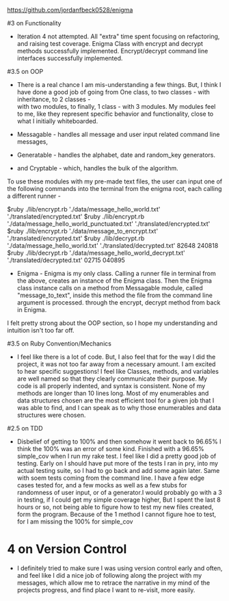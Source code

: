 
https://github.com/jordanfbeck0528/enigma


#3 on Functionality

- Iteration 4 not attempted. All "extra" time spent focusing on refactoring,
 and raising test coverage. Enigma Class with encrypt and decrypt methods successfully
 implemented. Encrypt/decrypt command line interfaces successfully implemented.

#3.5 on OOP

- There is a real chance I am mis-understanding a few things. But, I think I have done
 a good job of going from One class, to two classes - with inheritance, to 2 classes -  
 with two modules, to finally, 1 class - with 3 modules. My modules feel to me, like they represent specific behavior and functionality, close to what I initially whiteboarded.

 - Messagable - handles all message and user
 input related command line messages,
 - Generatable - handles the alphabet, date and random_key generators.
 - and Cryptable - which, handles the bulk of the algorithm.

 To use these modules with my pre-made text files, the user can input one of the following commands into the terminal from the enigma root, each calling a different runner -

 $ruby ./lib/encrypt.rb './data/message_hello_world.txt' './translated/encrypted.txt'
 $ruby ./lib/encrypt.rb './data/message_hello_world_punctuated.txt' './translated/encrypted.txt'
 $ruby ./lib/encrypt.rb './data/message_to_encrypt.txt' './translated/encrypted.txt'
 $ruby ./lib/decrypt.rb './data/message_hello_world.txt' './translated/decrypted.txt' 82648 240818
 $ruby ./lib/decrypt.rb './data/message_hello_world_decrypt.txt' './translated/decrypted.txt' 02715 040895

 - Enigma - Enigma is my only class. Calling a runner file in terminal from the above, creates an instance of the Enigma class. Then the Enigma class instance calls on a method from Messagable module, called "message_to_text", inside this method the file from the command line argument is processed. through the encrypt, decrypt method from back in Enigma.

 I felt pretty strong about the OOP section, so I hope my understanding and intuition isn't too far off.

#3.5 on Ruby Convention/Mechanics

- I feel like there is a lot of code. But, I also feel that for the way I did the project, it was not too far away from a necessary amount. I am excited to hear specific suggestions! I feel like Classes, methods, and variables are well named so that they clearly communicate their purpose. My code is all properly indented, and syntax is consistent. None of my methods are longer than 10 lines long. Most of my enumerables and data structures chosen are the most efficient tool for a given job that I was able to find, and I can speak as to why those enumerables and data structures were chosen.

#2.5 on TDD

- Disbelief of getting to 100% and then somehow it went back to 96.65% I think the 100% was an error of some kind. Finished with a 96.65% simple_cov when I run my rake test. I feel like I did a pretty good job of testing. Early on I should have put more of the tests I ran in pry, into my actual testing suite, so I had to go back and add some again later. Same with soem tests coming from the command line. I have a few edge cases tested for, and a few mocks as well as a few stubs for randomness of user input, or of a generator.I would probably go with a 3 in testing, if I could get my simple coverage higher, But I spent the last 8 hours or so, not being able to figure how to test my new files created, form the program. Because of the 1 method I cannot figure hoe to test, for I am missing the 100% for simple_cov

# 4 on Version Control

- I definitely tried to make sure I was using version control early and often, and feel like I did a nice job of following along the project with my messages, which allow me to retrace the narrative in my mind of the projects progress, and find place I want to re-visit, more easily.
